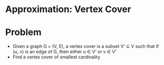 Approximation: Vertex Cover
===========================

# Problem
* Given a graph G = (V, E), a vertex cover is a subset V’ ⊆ V such that if (u, v) is an edge of G, then either u ∈ V’ or v ∈ V’
* Find a vertex cover of smallest cardinality
